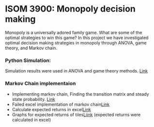# ISOM 3900: Monopoly decision making
Monopoly is a universally adored family game. What are some of the optimal strategies to win this game? In this project we have investigated optimal decision making strategies in monopoly through ANOVA, game theory, and Markov chain. 


### Python Simulation:
Simulation results were used in ANOVA and game theory methods. [Link](monopoly_simulation.ipynb)

### Markov Chain implementaion
- Implementing markov chain, Finding the transition matrix and steady state probability. [Link](monopoly_markov.ipynb)
- Failed excel implementation of markov chain[Link](financials/MarkovExcelImplementation.xlsx)
- Calculate expected returns in excel[Link](financials/MarkovChainFinancials.xlsx)
- Graphs for expected returns of tiles[Liink](finances_markov.ipynb) (expected returns were calculated in excel)
